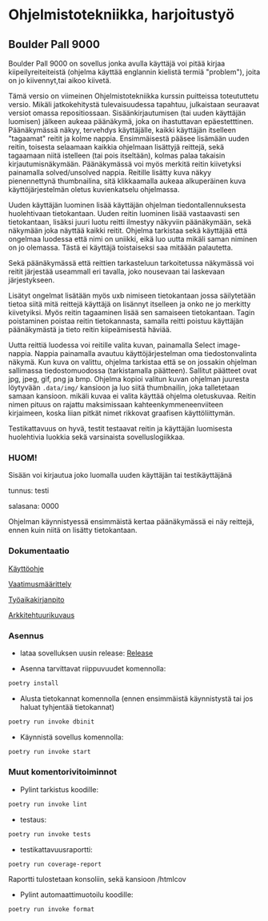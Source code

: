 # Ohjelmistotekniikka, harjoitustyö

## Boulder Pall 9000
 Boulder Pall 9000 on sovellus jonka avulla käyttäjä voi pitää kirjaa kiipeilyreiteiteistä (ohjelma käyttää englannin kielistä termiä "problem"), joita on jo kiivennyt,tai aikoo kiivetä.

 Tämä versio on viimeinen Ohjelmistotekniikka kurssin puitteissa toteututtetu versio. Mikäli jatkokehitystä tulevaisuudessa tapahtuu, julkaistaan seuraavat versiot omassa repositiossaan. Sisäänkirjautumisen (tai uuden käyttäjän luomisen) jälkeen aukeaa päänäkymä, joka on ihastuttavan epäestetttinen. Päänäkymässä näkyy, tervehdys käyttäjälle, kaikki käyttäjän itselleen "tagaamat" reitit ja kolme nappia. Ensimmäisestä pääsee lisämään uuden reitin, toisesta selaamaan kaikkia ohjelmaan lisättyjä reittejä, sekä tagaamaan niitä istelleen (tai pois itseltään), kolmas palaa takaisin kirjautumisnäkymään. Päänäkymässä voi myös merkitä reitin kiivetyksi painamalla solved/unsolved nappia. Reitille lisätty kuva näkyy pienennettynä thumbnailina, sitä klikkaamalla aukeaa alkuperäinen kuva käyttöjärjestelmän oletus kuvienkatselu ohjelmassa.

 Uuden käyttäjän luominen lisää käyttäjän ohjelman tiedontallennuksesta huolehtivaan tietokantaan. Uuden reitin luominen lisää vastaavasti sen tietokantaan, lisäksi juuri luotu reitti ilmestyy näkyviin päänäkymään, sekä näkymään joka näyttää kaikki reitit. Ohjelma tarkistaa sekä käyttäjää että ongelmaa luodessa että nimi on uniikki, eikä luo uutta mikäli saman niminen on jo olemassa. Tästä ei käyttäjä toistaiseksi saa mitäään palautetta.
 
 Sekä päänäkymässä että reittien tarkasteluun tarkoitetussa näkymässä voi reitit järjestää useammall eri tavalla, joko nousevaan tai laskevaan järjestykseen.
 
 Lisätyt ongelmat lisätään myös uxb nimiseen tietokantaan jossa säilytetään tietoa siitä mitä reittejä käyttäjä on lisännyt itselleen ja onko ne jo merkitty kiivetyiksi. Myös reitin tagaaminen lisää sen samaiseen tietokantaan. Tagin poistaminen poistaa reitin tietokannasta, samalla reitti poistuu käyttäjän päänäkymästä ja tieto reitin kiipeämisestä häviää. 
 
 Uutta reittiä luodessa voi reitille valita kuvan, painamalla Select image-nappia. Nappia painamalla avautuu käyttöjärjestelman oma tiedostonvalinta näkymä. Kun kuva on valittu, ohjelma tarkistaa että se on jossakin ohjelman sallimassa tiedostomuodossa (tarkistamalla päätteen). Sallitut päätteet ovat jpg, jpeg, gif, png ja bmp. Ohjelma kopioi valitun kuvan ohjelman juuresta löytyvään ```.data/img/``` kansioon ja luo siitä thumbnailin, joka talletetaan samaan kansioon. mikäli kuvaa ei valita käyttää ohjelma oletuskuvaa. Reitin nimen pituus on rajattu maksimissaan kahteenkymmeneenviiteen kirjaimeen, koska liian pitkät nimet rikkovat graafisen käyttöliittymän. 
 
 Testikattavuus on hyvä, testit testaavat reitin ja käyttäjän luomisesta huolehtivia luokkia sekä varsinaista sovelluslogiikkaa.

### HUOM! 
Sisään voi kirjautua joko luomalla uuden käyttäjän tai testikäyttäjänä

tunnus: testi

salasana: 0000

Ohjelman käynnistyessä ensimmäistä kertaa päänäkymässä ei näy reittejä, ennen kuin niitä on lisätty tietokantaan. 

### Dokumentaatio

[Käyttöohje](https://github.com/Jiisala/ot_harjoitustyo/blob/main/Dokumentaatio/kayttoohje.md)

[Vaatimusmäärittely](https://github.com/Jiisala/ot_harjoitustyo/tree/main/Dokumentaatio/vaatimusmaarittely.md)

[Työaikakirjanpito](https://github.com/Jiisala/ot_harjoitustyo/blob/main/Dokumentaatio/tuntikirjanpito.md)

[Arkkitehtuurikuvaus](https://github.com/Jiisala/ot_harjoitustyo/blob/main/Dokumentaatio/arkkitehtuuri.md)

### Asennus
- lataa sovelluksen uusin release:
  [Release](https://github.com/Jiisala/ot_harjoitustyo/releases/tag/Viikko5)

- Asenna tarvittavat riippuvuudet komennolla:
```bash
poetry install
```
- Alusta tietokannat komennolla (ennen ensimmäistä käynnistystä tai jos haluat tyhjentää tietokannat)
```bash
poetry run invoke dbinit
```
- Käynnistä sovellus komennolla:
```bash
poetry run invoke start
```
### Muut komentorivitoiminnot

- Pylint tarkistus koodille:
```bash
poetry run invoke lint
```
- testaus:
```bash
poetry run invoke tests
```
- testikattavuusraportti:
```bash
poetry run coverage-report
```
Raportti tulostetaan konsoliin, sekä kansioon /htmlcov 

- Pylint automaattimuotoilu koodille:
```bash
poetry run invoke format
```
